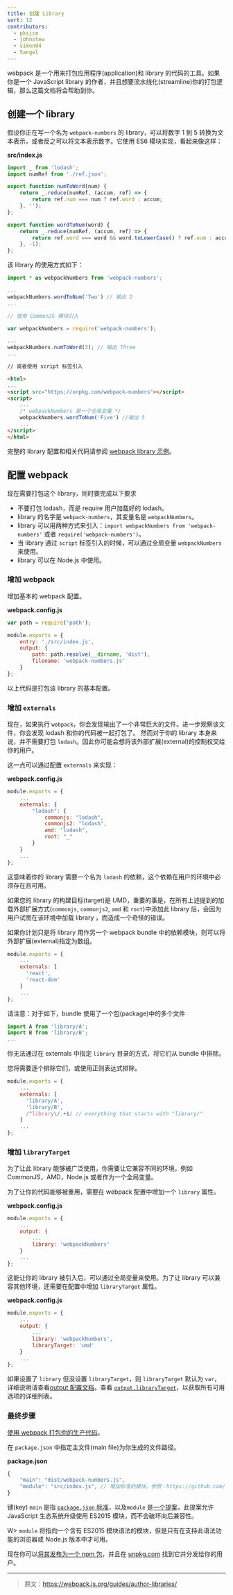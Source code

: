 ```yaml
---
title: 创建 Library
sort: 12
contributors:
  - pksjce
  - johnstew
  - simon04
  - 5angel
---
```


webpack 是一个用来打包应用程序(application)和 library 的代码的工具。如果你是一个 JavaScript library 的作者，并且想要流水线化(streamline)你的打包逻辑，那么这篇文档将会帮助到你。


## 创建一个 library

假设你正在写一个名为 `webpack-numbers` 的 library，可以将数字 1 到 5 转换为文本表示，或者反之可以将文本表示数字。它使用 ES6 模块实现，看起来像这样：

__src/index.js__

```javascript
import _ from 'lodash';
import numRef from './ref.json';

export function numToWord(num) {
    return _.reduce(numRef, (accum, ref) => {
        return ref.num === num ? ref.word : accum;
    }, '');
};

export function wordToNum(word) {
    return _.reduce(numRef, (accum, ref) => {
        return ref.word === word && word.toLowerCase() ? ref.num : accum;
    }, -1);
};
```

该 library 的使用方式如下：

```javascript
import * as webpackNumbers from 'webpack-numbers';

...
webpackNumbers.wordToNum('Two') // 输出 2
...

// 使用 CommonJS 模块引入

var webpackNumbers = require('webpack-numbers');

...
webpackNumbers.numToWord(3); // 输出 Three
...
```

```html
// 或者使用 script 标签引入

<html>
...
<script src="https://unpkg.com/webpack-numbers"></script>
<script>
    ...
    /* webpackNumbers 是一个全局变量 */
    webpackNumbers.wordToNum('Five') //输出 5
    ...
</script>
</html>
```

完整的 library 配置和相关代码请参阅 [webpack library 示例](https://github.com/kalcifer/webpack-library-example)。


## 配置 webpack

现在需要打包这个 library，同时要完成以下要求

  - 不要打包 lodash，而是 require 用户加载好的 lodash。
  - library 的名字是 `webpack-numbers`，其变量名是 `webpackNumbers`。
  - library 可以用两种方式来引入：`import webpackNumbers from 'webpack-numbers'` 或者 `require('webpack-numbers')`。
  - 当 library 通过 `script` 标签引入的时候，可以通过全局变量 `webpackNumbers` 来使用。
  - library 可以在 Node.js 中使用。


### 增加 webpack

增加基本的 webpack 配置。

__webpack.config.js__

```javascript
var path = require('path');

module.exports = {
    entry: './src/index.js',
    output: {
        path: path.resolve(__dirname, 'dist'),
        filename: 'webpack-numbers.js'
    }
};

```

以上代码是打包该 library 的基本配置。


### 增加 `externals`

现在，如果执行 `webpack`，你会发现输出了一个非常巨大的文件。进一步观察该文件，你会发现 lodash 和你的代码被一起打包了。
然而对于你的 library 本身来说，并不需要打包 `lodash`。因此你可能会想将该外部扩展(external)的控制权交给你的用户。

这一点可以通过配置 `externals` 来实现：

__webpack.config.js__

```javascript
module.exports = {
    ...
    externals: {
        "lodash": {
            commonjs: "lodash",
            commonjs2: "lodash",
            amd: "lodash",
            root: "_"
        }
    }
    ...
};
```

这意味着你的 library 需要一个名为 `lodash` 的依赖，这个依赖在用户的环境中必须存在且可用。

如果您的 library 的构建目标(target)是 UMD，重要的事是，在所有上述提到的加载外部扩展方式(`commonjs`, `commonjs2`, `amd` 和 `root`)中添加此 library 后，会因为用户试图在该环境中加载 library ，而造成一个奇怪的错误。

如果你计划只是将 library 用作另一个 webpack bundle 中的依赖模块，则可以将外部扩展(external)指定为数组。

```javascript
module.exports = {
    ...
    externals: [
      'react',
      'react-dom'
    ]
    ...
};
```

请注意：对于如下，bundle 使用了一个包(package)中的多个文件

```javascript
import A from 'library/A';
import B from 'library/B';
...
```

你无法通过在 externals 中指定 `library` 目录的方式，将它们从 bundle 中排除。

您将需要逐个排除它们，或使用正则表达式排除。

```javascript
module.exports = {
    ...
    externals: [
      'library/A',
      'library/B',
      /^library\/.+$/ // everything that starts with "library/"
    ]
    ...
};
```

### 增加 `libraryTarget`

为了让此 library 能够被广泛使用，你需要让它兼容不同的环境，例如 CommonJS，AMD，Node.js 或者作为一个全局变量。

为了让你的代码能够被重用，需要在 webpack 配置中增加一个 `library` 属性。

__webpack.config.js__

```javascript
module.exports = {
    ...
    output: {
        ...
        library: 'webpackNumbers'
    }
    ...
};
```

这能让你的 library 被引入后，可以通过全局变量来使用。为了让 library 可以兼容其他环境，还需要在配置中增加 `libraryTarget` 属性。

__webpack.config.js__

```javascript
module.exports = {
    ...
    output: {
        ...
        library: 'webpackNumbers',
        libraryTarget: 'umd'
    }
    ...
};
```

如果设置了 `library` 但没设置 `libraryTarget`，则 `libraryTarget` 默认为 `var`，详细说明请查看[output 配置文档](/configuration/output)。查看 [`output.libraryTarget`](/configuration/output#output-librarytarget)，以获取所有可用选项的详细列表。


### 最终步骤

[使用 webpack 打包你的生产代码](/guides/production)。

在 `package.json` 中指定主文件(main file)为你生成的文件路径。

__package.json__

```javascript
{
    "main": "dist/webpack-numbers.js",
    "module": "src/index.js", // 增加标准的模块，参照：https://github.com/dherman/defense-of-dot-js/blob/master/proposal.md#typical-usage
}
```

键(key) `main` 是指 [`package.json` 标准](https://docs.npmjs.com/files/package.json#main)，以及`module` 是[一个](https://github.com/dherman/defense-of-dot-js/blob/master/proposal.md)[提案](https://github.com/rollup/rollup/wiki/pkg.module)，此提案允许 JavaScript 生态系统升级使用 ES2015 模块，而不会破坏向后兼容性。

W> `module` 将指向一个含有 ES2015 模块语法的模块，但是只有在支持此语法功能的浏览器或 Node.js 版本中才可用。

现在你可以[将其发布为一个 npm 包](https://docs.npmjs.com/getting-started/publishing-npm-packages)，并且在 [unpkg.com](https://unpkg.com/#/) 找到它并分发给你的用户。

***

> 原文：https://webpack.js.org/guides/author-libraries/
